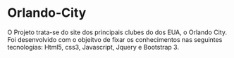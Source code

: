 # Orlando-City
O Projeto trata-se do site dos principais clubes do dos EUA, o Orlando City. Foi desenvolvido com o objeitvo de fixar os conhecimentos nas seguintes tecnologias: Html5, css3, Javascript, Jquery e Bootstrap 3.
